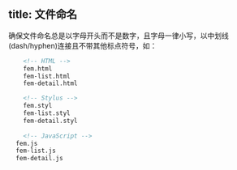 title: 文件命名
---

确保文件命名总是以字母开头而不是数字，且字母一律小写，以中划线(dash/hyphen)连接且不带其他标点符号，如：

``` html
	<!-- HTML -->
	fem.html
	fem-list.html
	fem-detail.html

	<!-- Stylus -->
	fem.styl
	fem-list.styl
	fem-detail.styl
	
	<!-- JavaScript -->
  fem.js
  fem-list.js
  fem-detail.js
```
